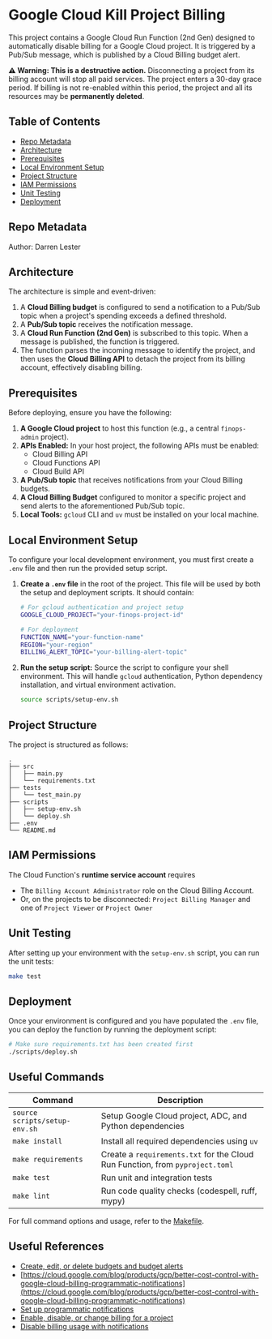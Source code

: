 # Google Cloud Kill Project Billing

This project contains a Google Cloud Run Function (2nd Gen) designed to automatically disable billing for a Google Cloud project. It is triggered by a Pub/Sub message, which is published by a Cloud Billing budget alert.

**⚠️ Warning: This is a destructive action.** Disconnecting a project from its billing account will stop all paid services. The project enters a 30-day grace period. If billing is not re-enabled within this period, the project and all its resources may be **permanently deleted**.

## Table of Contents

- [Repo Metadata](#repo-metadata)
- [Architecture](#architecture)
- [Prerequisites](#prerequisites)
- [Local Environment Setup](#local-environment-setup)
- [Project Structure](#project-structure)
- [IAM Permissions](#iam-permissions)
- [Unit Testing](#unit-testing)
- [Deployment](#deployment)

## Repo Metadata

Author: Darren Lester

## Architecture

The architecture is simple and event-driven:

1.  A **Cloud Billing budget** is configured to send a notification to a Pub/Sub topic when a project's spending exceeds a defined threshold.
2.  A **Pub/Sub topic** receives the notification message.
3.  A **Cloud Run Function (2nd Gen)** is subscribed to this topic. When a message is published, the function is triggered.
4.  The function parses the incoming message to identify the project, and then uses the **Cloud Billing API** to detach the project from its billing account, effectively disabling billing.

## Prerequisites

Before deploying, ensure you have the following:

1.  **A Google Cloud project** to host this function (e.g., a central `finops-admin` project).
2.  **APIs Enabled:** In your host project, the following APIs must be enabled:
    -   Cloud Billing API
    -   Cloud Functions API
    -   Cloud Build API
3.  **A Pub/Sub topic** that receives notifications from your Cloud Billing budgets.
4.  **A Cloud Billing Budget** configured to monitor a specific project and send alerts to the aforementioned Pub/Sub topic.
5.  **Local Tools:** `gcloud` CLI and `uv` must be installed on your local machine.

## Local Environment Setup

To configure your local development environment, you must first create a `.env` file and then run the provided setup script.

1.  **Create a `.env` file** in the root of the project. This file will be used by both the setup and deployment scripts. It should contain:

    ```bash
    # For gcloud authentication and project setup
    GOOGLE_CLOUD_PROJECT="your-finops-project-id"

    # For deployment
    FUNCTION_NAME="your-function-name"
    REGION="your-region"
    BILLING_ALERT_TOPIC="your-billing-alert-topic"
    ```

2.  **Run the setup script:** Source the script to configure your shell environment. This will handle `gcloud` authentication, Python dependency installation, and virtual environment activation.

    ```bash
    source scripts/setup-env.sh
    ```

## Project Structure

The project is structured as follows:

```
.
├── src
│   ├── main.py
│   └── requirements.txt
├── tests
│   └── test_main.py
├── scripts
│   ├── setup-env.sh
│   └── deploy.sh
├── .env
└── README.md
```

## IAM Permissions

The Cloud Function's **runtime service account** requires 
- The `Billing Account Administrator` role on the Cloud Billing Account.
- Or, on the projects to be disconnected: `Project Billing Manager` and one of `Project Viewer` or `Project Owner`

## Unit Testing

After setting up your environment with the `setup-env.sh` script, you can run the unit tests:

```bash
make test
```

## Deployment

Once your environment is configured and you have populated the `.env` file, you can deploy the function by running the deployment script:

```bash
# Make sure requirements.txt has been created first
./scripts/deploy.sh
```

## Useful Commands

| Command                       | Description                                                                           |
| ----------------------------- | ------------------------------------------------------------------------------------- |
| `source scripts/setup-env.sh` | Setup Google Cloud project, ADC, and Python dependencies |
| `make install`                | Install all required dependencies using `uv` |
| `make requirements`           | Create a `requirements.txt` for the Cloud Run Function, from `pyproject.toml` |
| `make test`                   | Run unit and integration tests |
| `make lint`                   | Run code quality checks (codespell, ruff, mypy) |

For full command options and usage, refer to the [Makefile](Makefile).

## Useful References

- [Create, edit, or delete budgets and budget alerts](https://cloud.google.com/billing/docs/how-to/budgets)
- [https://cloud.google.com/blog/products/gcp/better-cost-control-with-google-cloud-billing-programmatic-notifications](https://cloud.google.com/blog/products/gcp/better-cost-control-with-google-cloud-billing-programmatic-notifications)
- [Set up programmatic notifications](https://cloud.google.com/billing/docs/how-to/budgets-programmatic-notifications)
- [Enable, disable, or change billing for a project](https://cloud.google.com/billing/docs/how-to/modify-project)
- [Disable billing usage with notifications](https://cloud.google.com/billing/docs/how-to/disable-billing-with-notifications)

